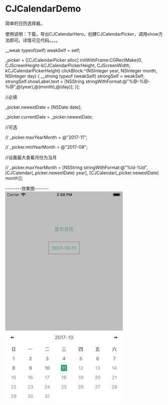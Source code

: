 # CJCalendarDemo
简单的日历选择器。

使用说明：下载，导出CJCalendarHero，创建CJCalendarPicker，调用show方法即可。详情可见代码。。。。



__weak typeof(self) weakSelf = self;

_picker = [[CJCalendarPicker alloc] initWithFrame:CGRectMake(0, CJScreenHeight-kCJCalendarPickerHeight, CJScreenWidth, kCJCalendarPickerHeight) clickBlock:^(NSInteger year, NSInteger month, NSInteger day) {
            __strong typeof (weakSelf) strongSelf = weakSelf;
            strongSelf.showLabel.text = [NSString stringWithFormat:@"%@-%@-%@",@(year),@(month),@(day)];
}];

//必填

_picker.newestDate = [NSDate date];

_picker.currentDate = _picker.newestDate;


//可选

//        _picker.maxYearMonth = @"2017-11";

//        _picker.minYearMonth = @"2017-08";

//设置最大查看月份为当月

//      _picker.maxYearMonth = [NSString stringWithFormat:@"%ld-%ld",[CJCalendar(_picker.newestDate) year], [CJCalendar(_picker.newestDate) month]];


--------效果图-------
![image](https://github.com/JamhonyZ/CJCalendarDemo/blob/master/CJCalendarDemo/CJCalendarShot.png)

